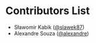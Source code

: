 Contributors List
====
* Sławomir Kabik ([@slawek87](http://github.com/slawek87))
* Alexandre Souza ([@alexandre](http://github.com/alexandre))
